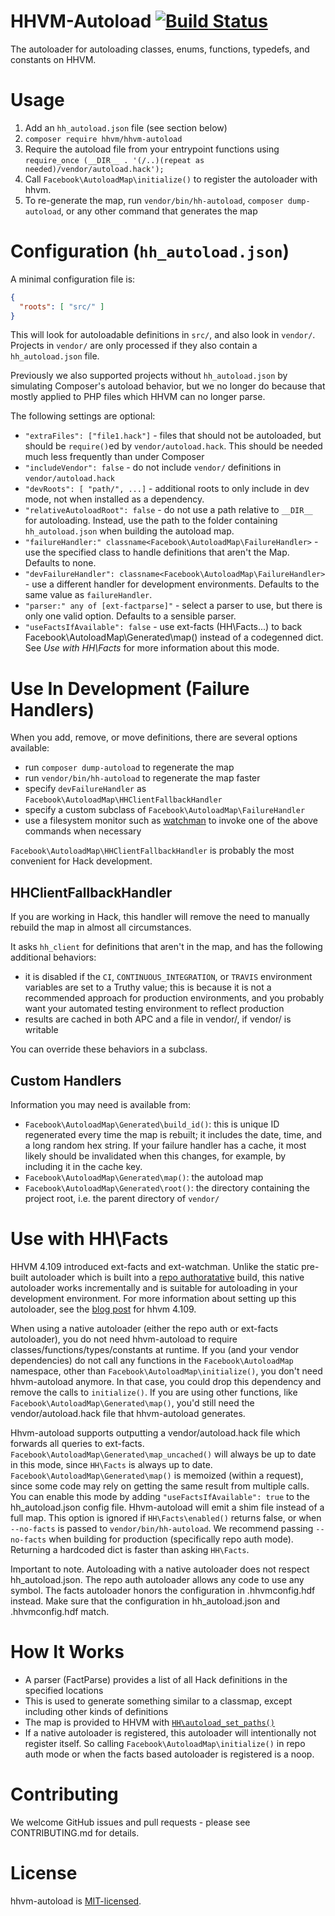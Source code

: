HHVM-Autoload [![Build Status](https://travis-ci.org/hhvm/hhvm-autoload.svg?branch=master)](https://travis-ci.org/hhvm/hhvm-autoload)
=============
The autoloader for autoloading classes, enums, functions, typedefs, and constants on HHVM.

Usage
=====

1. Add an `hh_autoload.json` file (see section below)
2. `composer require hhvm/hhvm-autoload`
3. Require the autoload file from your entrypoint functions using `require_once (__DIR__ . '(/..)(repeat as needed)/vendor/autoload.hack');`
4. Call `Facebook\AutoloadMap\initialize()` to register the autoloader with hhvm.
5. To re-generate the map, run `vendor/bin/hh-autoload`, `composer dump-autoload`, or any other command that generates the map

Configuration (`hh_autoload.json`)
==================================

A minimal configuration file is:

```JSON
{
  "roots": [ "src/" ]
}
```

This will look for autoloadable definitions in `src/`, and also look in `vendor/`.
Projects in `vendor/` are only processed if they also contain a `hh_autoload.json` file.

Previously we also supported projects without `hh_autoload.json` by simulating Composer's autoload behavior, but we no longer do because that mostly applied to PHP files which HHVM can no longer parse.

The following settings are optional:

 - `"extraFiles": ["file1.hack"]` - files that should not be autoloaded, but should be `require()`ed by `vendor/autoload.hack`. This should be needed much less frequently than under Composer
 - `"includeVendor": false` - do not include `vendor/` definitions in `vendor/autoload.hack`
 - `"devRoots": [ "path/", ...]` - additional roots to only include in dev mode, not when installed as a dependency.
 - `"relativeAutoloadRoot": false` - do not use a path relative to `__DIR__` for autoloading. Instead, use the path to the folder containing `hh_autoload.json` when building the autoload map.
 - `"failureHandler:" classname<Facebook\AutoloadMap\FailureHandler>` - use the specified class to handle definitions that aren't the Map. Defaults to none.
 - `"devFailureHandler": classname<Facebook\AutoloadMap\FailureHandler>` - use a different handler for development environments. Defaults to the same value as `failureHandler`.
 - `"parser:" any of [ext-factparse]"` - select a parser to use, but there is only one valid option. Defaults to a sensible parser.
 - `"useFactsIfAvailable": false` - use ext-facts (HH\Facts\...) to back Facebook\AutoloadMap\Generated\map() instead of a codegenned dict. See _Use with HH\Facts_ for more information about this mode.

Use In Development (Failure Handlers)
=====================================

When you add, remove, or move definitions, there are several options available:

 - run `composer dump-autoload` to regenerate the map
 - run `vendor/bin/hh-autoload` to regenerate the map faster
 - specify `devFailureHandler` as `Facebook\AutoloadMap\HHClientFallbackHandler`
 - specify a custom subclass of `Facebook\AutoloadMap\FailureHandler`
 - use a filesystem monitor such as
   [watchman](https://facebook.github.io/watchman/) to invoke one of the above
   commands when necessary

`Facebook\AutoloadMap\HHClientFallbackHandler` is probably the most
convenient for Hack development.

HHClientFallbackHandler
-----------------------

If you are working in Hack, this handler will remove the need to manually
rebuild the map in almost all circumstances.

It asks `hh_client` for definitions that aren't in the map, and has the
following additional behaviors:

 - it is disabled if the `CI`, `CONTINUOUS_INTEGRATION`, or `TRAVIS`
   environment variables are set to a Truthy value; this is because it
   is not a recommended approach for production environments, and you
   probably want your automated testing environment to reflect
   production
 - results are cached in both APC and a file in vendor/, if vendor/ is
   writable

You can override these behaviors in a subclass.

Custom Handlers
---------------

Information you may need is available from:

 - `Facebook\AutoloadMap\Generated\build_id()`: this is unique ID
    regenerated every time the map is rebuilt; it includes the date,
    time, and a long random hex string. If your failure handler has a
    cache, it most likely should be invalidated when this changes, for
    example, by including it in the cache key.
 - `Facebook\AutoloadMap\Generated\map()`: the autoload map
 - `Facebook\AutoloadMap\Generated\root()`: the directory containing the
    project root, i.e. the parent directory of `vendor/`

Use with HH\\Facts
=================

HHVM 4.109 introduced ext-facts and ext-watchman. Unlike the static pre-built autoloader which is built into a [repo authoratative](https://docs.hhvm.com/hhvm/advanced-usage/repo-authoritative) build, this native autoloader works incrementally and is suitable for autoloading in your development environment. For more information about setting up this autoloader, see the [blog post](https://hhvm.com/blog/2021/05/11/hhvm-4.109.html) for hhvm 4.109.

When using a native autoloader (either the repo auth or ext-facts autoloader), you do not need hhvm-autoload to require classes/functions/types/constants at runtime. If you (and your vendor dependencies) do not call any functions in the `Facebook\AutoloadMap` namespace, other than `Facebook\AutoloadMap\initialize()`, you don't need hhvm-autoload anymore. In that case, you could drop this dependency and remove the calls to `initialize()`. If you are using other functions, like `Facebook\AutoloadMap\Generated\map()`, you'd still need the vendor/autoload.hack file that hhvm-autoload generates.

Hhvm-autoload supports outputting a vendor/autoload.hack file which forwards all queries to ext-facts. `Facebook\AutoloadMap\Generated\map_uncached()` will always be up to date in this mode, since `HH\Facts` is always up to date. `Facebook\AutoloadMap\Generated\map()` is memoized (within a request), since some code may rely on getting the same result from multiple calls. You can enable this mode by adding `"useFactsIfAvailable": true` to the hh_autoload.json config file. Hhvm-autoload will emit a shim file instead of a full map. This option is ignored if `HH\Facts\enabled()` returns false, or when `--no-facts` is passed to `vendor/bin/hh-autoload`. We recommend passing `--no-facts` when building for production (specifically repo auth mode). Returning a hardcoded dict is faster than asking `HH\Facts`.

Important to note. Autoloading with a native autoloader does not respect hh_autoload.json. The repo auth autoloader allows any code to use any symbol. The facts autoloader honors the configuration in .hhvmconfig.hdf instead. Make sure that the configuration in hh_autoload.json and .hhvmconfig.hdf match.

How It Works
============

 - A parser (FactParse) provides a list of all Hack definitions in the specified locations
 - This is used to generate something similar to a classmap, except including other kinds of definitions
 - The map is provided to HHVM with [`HH\autoload_set_paths()`](https://docs.hhvm.com/hack/reference/function/HH.autoload_set_paths/)
 - If a native autoloader is registered, this autoloader will intentionally not register itself. So calling `Facebook\AutoloadMap\initialize()` in repo auth mode or when the facts based autoloader is registered is a noop.

Contributing
============

We welcome GitHub issues and pull requests - please see CONTRIBUTING.md for details.

License
=======

hhvm-autoload is [MIT-licensed](LICENSE).
